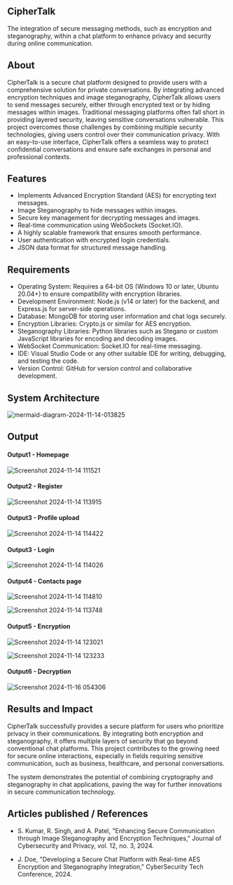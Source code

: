 ## CipherTalk
The integration of secure messaging methods, such as encryption and steganography, within a chat platform to enhance privacy and security during online communication.

## About
CipherTalk is a secure chat platform designed to provide users with a comprehensive solution for private conversations. By integrating advanced encryption techniques and image steganography, CipherTalk allows users to send messages securely, either through encrypted text or by hiding messages within images. Traditional messaging platforms often fall short in providing layered security, leaving sensitive conversations vulnerable. This project overcomes those challenges by combining multiple security technologies, giving users control over their communication privacy. With an easy-to-use interface, CipherTalk offers a seamless way to protect confidential conversations and ensure safe exchanges in personal and professional contexts.

## Features
- Implements Advanced Encryption Standard (AES) for encrypting text messages.
- Image Steganography to hide messages within images.
- Secure key management for decrypting messages and images.
- Real-time communication using WebSockets (Socket.IO).
- A highly scalable framework that ensures smooth performance.
- User authentication with encrypted login credentials.
- JSON data format for structured message handling.

## Requirements
* Operating System: Requires a 64-bit OS (Windows 10 or later, Ubuntu 20.04+) to ensure compatibility with encryption libraries.
* Development Environment: Node.js (v14 or later) for the backend, and Express.js for server-side operations.
* Database: MongoDB for storing user information and chat logs securely.
* Encryption Libraries: Crypto.js or similar for AES encryption.
* Steganography Libraries: Python libraries such as Stegano or custom JavaScript libraries for encoding and decoding images.
* WebSocket Communication: Socket.IO for real-time messaging.
* IDE: Visual Studio Code or any other suitable IDE for writing, debugging, and testing the code.
* Version Control: GitHub for version control and collaborative development.

## System Architecture

![mermaid-diagram-2024-11-14-013825](https://github.com/user-attachments/assets/bc3e0ca4-6856-4c75-af82-b0befc1edbc2)

## Output

#### Output1 - Homepage
![Screenshot 2024-11-14 111521](https://github.com/user-attachments/assets/e201284e-ace6-4cf3-bae8-d35d20d65337)

#### Output2 - Register
![Screenshot 2024-11-14 113915](https://github.com/user-attachments/assets/b94a0e80-31be-49b1-8f2a-85b72bf540c1)

#### Output3 - Profile upload
![Screenshot 2024-11-14 114422](https://github.com/user-attachments/assets/6a264588-8e58-4d11-b309-16740c61c6b6)

#### Output3 - Login
![Screenshot 2024-11-14 114026](https://github.com/user-attachments/assets/2c2c0e5e-1a6d-4286-9888-08582b5a955b)

#### Output4 - Contacts page
![Screenshot 2024-11-14 114810](https://github.com/user-attachments/assets/c148d4f9-e327-4a98-b0c0-145a0d137d05)

![Screenshot 2024-11-14 113748](https://github.com/user-attachments/assets/f99c4067-2cda-465d-9d13-7a767e1d72a7)

#### Output5 - Encryption
![Screenshot 2024-11-14 123021](https://github.com/user-attachments/assets/072da56c-8a5a-40bc-8673-5857d34dd9ca)

![Screenshot 2024-11-14 123233](https://github.com/user-attachments/assets/6fb64754-ea0f-4a81-a435-e8bec7988c68)

#### Output6 - Decryption

![Screenshot 2024-11-16 054306](https://github.com/user-attachments/assets/e5e2bfc3-529c-4963-85e3-689415e87f1f)

## Results and Impact
CipherTalk successfully provides a secure platform for users who prioritize privacy in their communications. By integrating both encryption and steganography, it offers multiple layers of security that go beyond conventional chat platforms. This project contributes to the growing need for secure online interactions, especially in fields requiring sensitive communication, such as business, healthcare, and personal conversations.

The system demonstrates the potential of combining cryptography and steganography in chat applications, paving the way for further innovations in secure communication technology.

## Articles published / References
- S. Kumar, R. Singh, and A. Patel, "Enhancing Secure Communication through Image Steganography and Encryption Techniques," Journal of Cybersecurity and Privacy, vol. 12, no. 3, 2024.
  
- J. Doe, "Developing a Secure Chat Platform with Real-time AES Encryption and Steganography Integration," CyberSecurity Tech Conference, 2024.




